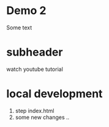 # Demo 2        

Some text


# subheader

watch youtube tutorial

# local development

1. step index.html
2. some new changes ..